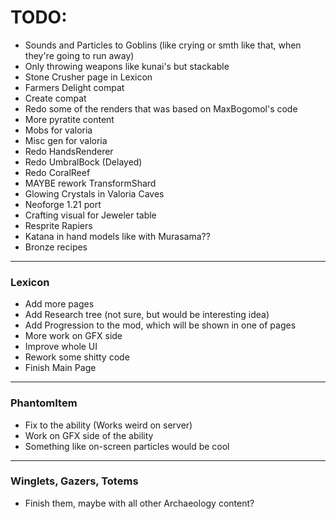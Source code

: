 # TODO:
- Sounds and Particles to Goblins (like crying or smth like that, when they're going to run away)
- Only throwing weapons like kunai's but stackable
- Stone Crusher page in  Lexicon
- Farmers Delight compat
- Create compat
- Redo some of the renders that was based on MaxBogomol's code
- More pyratite content
- Mobs for valoria
- Misc gen for valoria
- Redo HandsRenderer
- Redo UmbralBock (Delayed)
- Redo CoralReef
- MAYBE rework TransformShard
- Glowing Crystals in Valoria Caves
- Neoforge 1.21 port
- Crafting visual for Jeweler table
- Resprite Rapiers
- Katana in hand models like with Murasama??
- Bronze recipes
---
### Lexicon
- Add more pages
- Add Research tree (not sure, but would be interesting idea)
- Add Progression to the mod, which will be shown in one of pages
- More work on GFX side
- Improve whole UI
- Rework some shitty code
- Finish Main Page
---
### PhantomItem
- Fix to the ability (Works weird on server)
- Work on GFX side of the ability
- Something like on-screen particles would be cool
---
### Winglets, Gazers, Totems
- Finish them, maybe with all other Archaeology content?

